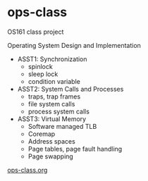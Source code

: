 # ops-class
OS161 class project

Operating System Design and Implementation

* ASST1: Synchronization
  * spinlock
  * sleep lock
  * condition variable
* ASST2: System Calls and Processes
  * traps, trap frames
  * file system calls
  * process system calls
* ASST3: Virtual Memory
  * Software managed TLB
  * Coremap
  * Address spaces
  * Page tables, page fault handling
  * Page swapping

[ops-class.org](https://ops-class.org/)
